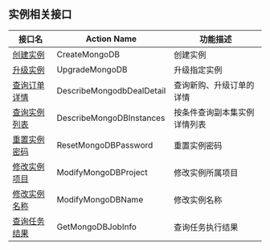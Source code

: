 ## 实例相关接口

| 接口名 | Action Name | 功能描述 |
|---------|---------|---------|
| [创建实例](/document/product/240/8308) | CreateMongoDB | 创建实例|
| [升级实例](/document/product/240/8309) | UpgradeMongoDB| 升级指定实例|
| [查询订单详情](/document/product/240/8313)| DescribeMongodbDealDetail | 查询新购、升级订单的详情|
| [查询实例列表](/document/product/240/8312) | DescribeMongoDBInstances |  按条件查询副本集实例详情列表 | 
| [重置实例密码](/document/product/240/8316) | ResetMongoDBPassword | 重置实例密码 |
| [修改实例项目](/document/product/240/8307) | ModifyMongoDBProject| 修改实例所属项目|
| [修改实例名称](/document/product/240/8306) | ModifyMongoDBName | 修改实例名称|
| [查询任务结果](/document/product/240/8310) | GetMongoDBJobInfo | 查询任务执行结果 |
